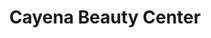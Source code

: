 ---
title: "Cayena Beauty Center"
url: /santo-domingo-este/cayena-beauty-center/
shop: cosméticos
---